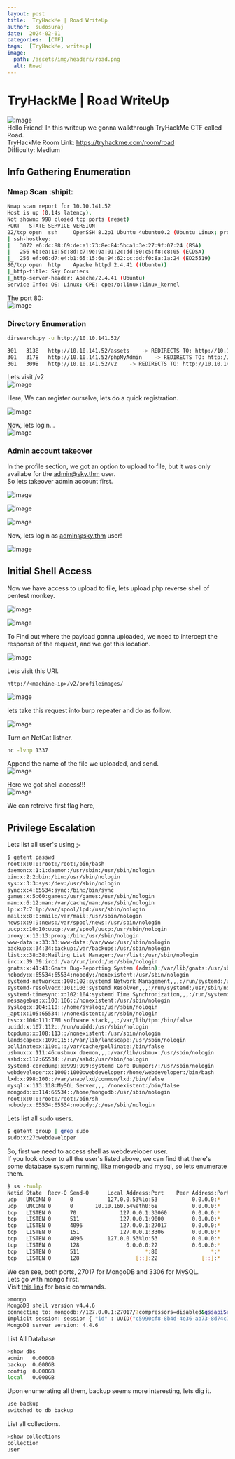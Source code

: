 ```yaml
---
layout: post
title:  TryHackMe | Road WriteUp
author:  sudosuraj
date:  2024-02-01
categories:  [CTF]
tags:  [TryHackMe, writeup]
image:
  path: /assets/img/headers/road.png
  alt: Road
---
```

#  TryHackMe | Road WriteUp 
![image](https://tryhackme-badges.s3.amazonaws.com/0xbug.png)  
Hello Friend!
In this writeup we gonna walkthrough TryHackMe CTF called Road.  
TryHackMe Room Link: https://tryhackme.com/room/road  
Difficulty: Medium   
##  Info Gathering Enumeration
### Nmap Scan  :shipit:
```bash
Nmap scan report for 10.10.141.52
Host is up (0.14s latency).
Not shown: 998 closed tcp ports (reset)
PORT   STATE SERVICE VERSION
22/tcp open  ssh     OpenSSH 8.2p1 Ubuntu 4ubuntu0.2 (Ubuntu Linux; protocol 2.0)
| ssh-hostkey: 
|   3072 e6:dc:88:69:de:a1:73:8e:84:5b:a1:3e:27:9f:07:24 (RSA)
|   256 6b:ea:18:5d:8d:c7:9e:9a:01:2c:dd:50:c5:f8:c8:05 (ECDSA)
|_  256 ef:06:d7:e4:b1:65:15:6e:94:62:cc:dd:f0:8a:1a:24 (ED25519)
80/tcp open  http    Apache httpd 2.4.41 ((Ubuntu))
|_http-title: Sky Couriers
|_http-server-header: Apache/2.4.41 (Ubuntu)
Service Info: OS: Linux; CPE: cpe:/o:linux:linux_kernel

```
The port 80:  
![image](https://github.com/sudosuraj/sudosuraj.github.io/assets/81553118/02af5be9-c3bd-44a9-9150-17f21b6d6185)  

### Directory Enumeration
```bash
dirsearch.py -u http://10.10.141.52/

301   313B   http://10.10.141.52/assets    -> REDIRECTS TO: http://10.10.141.52/assets/
301   317B   http://10.10.141.52/phpMyAdmin    -> REDIRECTS TO: http://10.10.141.52/phpMyAdmin/
301   309B   http://10.10.141.52/v2    -> REDIRECTS TO: http://10.10.141.52/v2/
```

Lets visit /v2  
![image](https://github.com/sudosuraj/sudosuraj.github.io/assets/81553118/1744ff13-93fd-48d6-b732-35d8bd7815b3)  

Here, We can register ourselve, lets do a quick registration.  

![image](https://github.com/sudosuraj/sudosuraj.github.io/assets/81553118/0215a7f6-58d2-4afe-ab36-c7f9b56ea36b)

Now, lets login...  
![image](https://github.com/sudosuraj/sudosuraj.github.io/assets/81553118/23558022-dc9c-4f34-8073-dc03d7b2a26a)

### Admin account takeover
In the profile section, we got an option to upload to file, but it was only availabe for the admin@sky.thm user.  
So lets takeover admin account first.  

![image](https://github.com/sudosuraj/sudosuraj.github.io/assets/81553118/052d4104-9f38-4ad9-b419-9dc217bb2b25)  

![image](https://github.com/sudosuraj/sudosuraj.github.io/assets/81553118/83d1c48d-a667-4606-93f8-6f5564c64ab8)  

![image](https://github.com/sudosuraj/sudosuraj.github.io/assets/81553118/09b380fa-19ca-440c-aa4d-3ece0999ce7a)  

Now, lets login as admin@sky.thm user!  

![image](https://github.com/sudosuraj/sudosuraj.github.io/assets/81553118/1a4502dd-315c-4ea5-8de1-d01df086c96d)  

## Initial Shell Access
Now we have access to upload to file, lets upload php reverse shell of pentest monkey.  

![image](https://github.com/sudosuraj/sudosuraj.github.io/assets/81553118/c00b2d5c-dd66-450f-bf2f-05c1002160f2)

![image](https://github.com/sudosuraj/sudosuraj.github.io/assets/81553118/32df1413-ce0e-449e-8801-e67b2e9e8e55)

To Find out where the payload gonna uploaded, we need to intercept the response of the request, and we got this location.   

![image](https://github.com/sudosuraj/sudosuraj.github.io/assets/81553118/afdb48de-f9b7-4c86-83ff-70856738962a)


Lets visit this URI.  

```JS
http://<machine-ip>/v2/profileimages/
```

![image](https://github.com/sudosuraj/sudosuraj.github.io/assets/81553118/7a2b0610-7a7e-40cf880c-1ea333207226)  

lets take this request into burp repeater and do as follow.

![image](https://github.com/sudosuraj/sudosuraj.github.io/assets/81553118/d8bd498f-3b93-4b0a-9912-3f6797d123d1)  

Turn on NetCat listner.  
```Bash
nc -lvnp 1337
```

Append the name of the file we uploaded, and send.  
![image](https://github.com/sudosuraj/sudosuraj.github.io/assets/81553118/3e692bdd-4469-4091-bbbd-c0022ef30ba8)  

Here we got shell access!!!  
![image](https://github.com/sudosuraj/sudosuraj.github.io/assets/81553118/6dc184eb-e39b-465e-be66-cf7460c6c8f0)

We can retreive first flag here,  

## Privilege Escalation
Lets list all user's using ;-  
```Bash
$ getent passwd  
root:x:0:0:root:/root:/bin/bash
daemon:x:1:1:daemon:/usr/sbin:/usr/sbin/nologin
bin:x:2:2:bin:/bin:/usr/sbin/nologin
sys:x:3:3:sys:/dev:/usr/sbin/nologin
sync:x:4:65534:sync:/bin:/bin/sync
games:x:5:60:games:/usr/games:/usr/sbin/nologin
man:x:6:12:man:/var/cache/man:/usr/sbin/nologin
lp:x:7:7:lp:/var/spool/lpd:/usr/sbin/nologin
mail:x:8:8:mail:/var/mail:/usr/sbin/nologin
news:x:9:9:news:/var/spool/news:/usr/sbin/nologin
uucp:x:10:10:uucp:/var/spool/uucp:/usr/sbin/nologin
proxy:x:13:13:proxy:/bin:/usr/sbin/nologin
www-data:x:33:33:www-data:/var/www:/usr/sbin/nologin
backup:x:34:34:backup:/var/backups:/usr/sbin/nologin
list:x:38:38:Mailing List Manager:/var/list:/usr/sbin/nologin
irc:x:39:39:ircd:/var/run/ircd:/usr/sbin/nologin
gnats:x:41:41:Gnats Bug-Reporting System (admin):/var/lib/gnats:/usr/sbin/nologin
nobody:x:65534:65534:nobody:/nonexistent:/usr/sbin/nologin
systemd-network:x:100:102:systemd Network Management,,,:/run/systemd:/usr/sbin/nologin
systemd-resolve:x:101:103:systemd Resolver,,,:/run/systemd:/usr/sbin/nologin
systemd-timesync:x:102:104:systemd Time Synchronization,,,:/run/systemd:/usr/sbin/nologin
messagebus:x:103:106::/nonexistent:/usr/sbin/nologin
syslog:x:104:110::/home/syslog:/usr/sbin/nologin
_apt:x:105:65534::/nonexistent:/usr/sbin/nologin
tss:x:106:111:TPM software stack,,,:/var/lib/tpm:/bin/false
uuidd:x:107:112::/run/uuidd:/usr/sbin/nologin
tcpdump:x:108:113::/nonexistent:/usr/sbin/nologin
landscape:x:109:115::/var/lib/landscape:/usr/sbin/nologin
pollinate:x:110:1::/var/cache/pollinate:/bin/false
usbmux:x:111:46:usbmux daemon,,,:/var/lib/usbmux:/usr/sbin/nologin
sshd:x:112:65534::/run/sshd:/usr/sbin/nologin
systemd-coredump:x:999:999:systemd Core Dumper:/:/usr/sbin/nologin
webdeveloper:x:1000:1000:webdeveloper:/home/webdeveloper:/bin/bash
lxd:x:998:100::/var/snap/lxd/common/lxd:/bin/false
mysql:x:113:118:MySQL Server,,,:/nonexistent:/bin/false
mongodb:x:114:65534::/home/mongodb:/usr/sbin/nologin
root:x:0:0:root:/root:/bin/sh
nobody:x:65534:65534:nobody:/:/usr/sbin/nologin
```  

Lets list all sudo users.  
```Bash
$ getent group | grep sudo
sudo:x:27:webdeveloper
```

So, first we need to access shell as webdeveloper user.  
If you look closer to all the user's listed above, we can find that there's some database system running, like mongodb and mysql, so lets enumerate them.
```Bash
$ ss -tunlp
Netid State  Recv-Q Send-Q      Local Address:Port    Peer Address:Port Process 
udp   UNCONN 0      0           127.0.0.53%lo:53           0.0.0.0:*            
udp   UNCONN 0      0       10.10.160.54%eth0:68           0.0.0.0:*            
tcp   LISTEN 0      70              127.0.0.1:33060        0.0.0.0:*            
tcp   LISTEN 0      511             127.0.0.1:9000         0.0.0.0:*            
tcp   LISTEN 0      4096            127.0.0.1:27017        0.0.0.0:*            
tcp   LISTEN 0      151             127.0.0.1:3306         0.0.0.0:*            
tcp   LISTEN 0      4096        127.0.0.53%lo:53           0.0.0.0:*            
tcp   LISTEN 0      128               0.0.0.0:22           0.0.0.0:*            
tcp   LISTEN 0      511                     *:80                 *:*            
tcp   LISTEN 0      128                  [::]:22              [::]:*
```
We can see, both ports, 27017 for MongoDB and 3306 for MySQL.  
Lets go with mongo first.  
Visit [this link](https://blog.e-zest.com/basic-commands-for-mongodb) for basic commands.
```Bash
>mongo
MongoDB shell version v4.4.6
connecting to: mongodb://127.0.0.1:27017/?compressors=disabled&gssapiServiceName=mongodb
Implicit session: session { "id" : UUID("c5990cf8-8b4d-4e36-ab73-8d74c780dde1") }
MongoDB server version: 4.4.6
```
List All Database
```Bash
>show dbs
admin   0.000GB
backup  0.000GB
config  0.000GB
local   0.000GB
```
Upon enumerating all them, backup seems more interesting, lets dig it.  
```Bash
use backup
switched to db backup
```
List all collections.
```Bash
>show collections
collection
user
```











